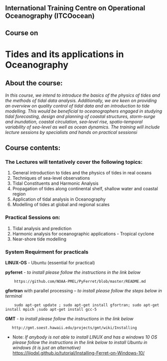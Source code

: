 
## International Training Centre on Operational Oceanography (ITCOocean)
## Course on
# Tides and its applications in Oceanography

## About the course:

*In this course, we intend to introduce the basics of the physics of tides and the methods of tidal data analysis. Additionally, we are keen on providing an overview on quality control of tidal data and an introduction to tide modelling. This would be beneficial to oceanographers engaged in studying tidal forecasting, design and planning of coastal structures, storm-surge and inundation, coastal circulation, sea-level rise, spatio-temporal variability of sea-level as well as ocean dynamics. The training will include lecture sessions by specialists and hands on practical sessionsi*

## Course contents:

### The Lectures will tentatively cover the following topics:

1. General introduction to tides and the physics of tides in real oceans
2. Techniques of sea-level observations
3. Tidal Constituents and Harmonic Analysis  
4. Propagation of tides along continental shelf, shallow water and coastal region
5. Application of tidal analysis in Oceanography
6. Modelling of tides at global and regional scales

### Practical Sessions on:

1. Tidal analysis and prediction
2. Harmonic analysis for oceanographic applications - Tropical cyclone
3. Near-shore tide modelling


### System Requirment for practicals

**LINUX-OS** - Ubuntu (essential for practical)

**pyferret** - *to install please follow the instructions in the link below*

        https://github.com/NOAA-PMEL/PyFerret/blob/master/README.md

**gfortran** with parallel processing – *to install please follow the steps below in terminal*

        sudo apt-get update ; sudo apt-get install gfortran; sudo apt-get install mpich ;sudo apt-get install gcc-5

**GMT** - *to install please follow the instructions in the link below*

       http://gmt.soest.hawaii.edu/projects/gmt/wiki/Installing

* Note:
 *If anybody is not able to install LINUX and has a windows 10 OS please follow the instructions in the link below to install Ubuntu in windows (it is just an alternative)*
    		 https://lijodxl.github.io/tutorial/Installing-Ferret-on-Windows-10/
